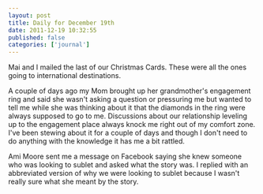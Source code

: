 ```yaml
---
layout: post
title: Daily for December 19th
date: 2011-12-19 10:32:55
published: false
categories: ['journal']
---
```


Mai and I mailed the last of our Christmas Cards. These were all the ones going to international destinations. 

A couple of days ago my Mom brought up her grandmother's engagement ring and said she wasn't asking a question or pressuring me but wanted to tell me while she was thinking about it that the diamonds in the ring were always supposed to go to me. Discussions about our relationship leveling up to the engagement place always knock me right out of my comfort zone. I've been stewing about it for a couple of days and though I don't need to do anything with the knowledge it has me a bit rattled.

Ami Moore sent me a message on Facebook saying she knew someone who was looking to sublet and asked what the story was. I replied with an abbreviated version of why we were looking to sublet because I wasn't really sure what she meant by the story.